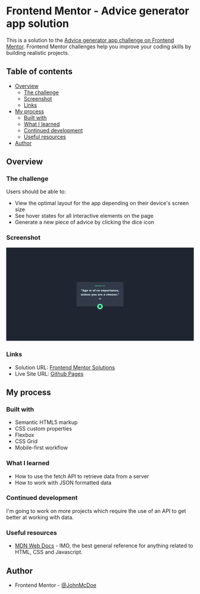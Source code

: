 # Frontend Mentor - Advice generator app solution

This is a solution to the [Advice generator app challenge on Frontend Mentor](https://www.frontendmentor.io/challenges/advice-generator-app-QdUG-13db). Frontend Mentor challenges help you improve your coding skills by building realistic projects.

## Table of contents

- [Overview](#overview)
  - [The challenge](#the-challenge)
  - [Screenshot](#screenshot)
  - [Links](#links)
- [My process](#my-process)
  - [Built with](#built-with)
  - [What I learned](#what-i-learned)
  - [Continued development](#continued-development)
  - [Useful resources](#useful-resources)
- [Author](#author)

## Overview

### The challenge

Users should be able to:

- View the optimal layout for the app depending on their device's screen size
- See hover states for all interactive elements on the page
- Generate a new piece of advice by clicking the dice icon

### Screenshot

![](images/screenshot.png)

### Links

- Solution URL: [Frontend Mentor Solutions](https://www.frontendmentor.io/solutions/advice-generator-app-built-with-htmlsassjavascript-bONguGPW98)
- Live Site URL: [Github Pages](https://johnmcdoe.github.io/advice-generator-app-main/)

## My process

### Built with

- Semantic HTML5 markup
- CSS custom properties
- Flexbox
- CSS Grid
- Mobile-first workflow

### What I learned

- How to use the fetch API to retrieve data from a server
- How to work with JSON formatted data

### Continued development

I'm going to work on more projects which require the use of an API to get better at working with data.

### Useful resources

- [MDN Web Docs](https://developer.mozilla.org/en-US/) - IMO, the best general reference for anything related to HTML, CSS and Javascript.

## Author

- Frontend Mentor - [@JohnMcDoe](https://www.frontendmentor.io/profile/JohnMcDoe)
